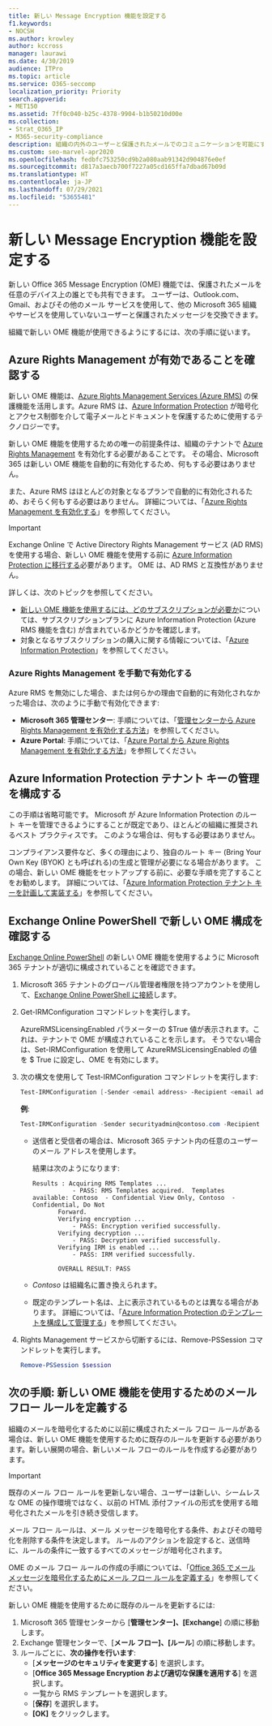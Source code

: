```yaml
---
title: 新しい Message Encryption 機能を設定する
f1.keywords:
- NOCSH
ms.author: krowley
author: kccross
manager: laurawi
ms.date: 4/30/2019
audience: ITPro
ms.topic: article
ms.service: O365-seccomp
localization_priority: Priority
search.appverid:
- MET150
ms.assetid: 7ff0c040-b25c-4378-9904-b1b50210d00e
ms.collection:
- Strat_O365_IP
- M365-security-compliance
description: 組織の内外のユーザーと保護されたメールでのコミュニケーションを可能にする新しい Office 365 Message Encryption 機能についてご確認ください。
ms.custom: seo-marvel-apr2020
ms.openlocfilehash: fedbfc753250cd9b2a080aab91342d904876e0ef
ms.sourcegitcommit: d817a3aecb700f7227a05cd165ffa7dbad67b09d
ms.translationtype: HT
ms.contentlocale: ja-JP
ms.lasthandoff: 07/29/2021
ms.locfileid: "53655481"
---
```

# <a name="set-up-new-message-encryption-capabilities"></a>新しい Message Encryption 機能を設定する

新しい Office 365 Message Encryption (OME) 機能では、保護されたメールを任意のデバイス上の誰とでも共有できます。 ユーザーは、Outlook.com、Gmail、およびその他のメール サービスを使用して、他の Microsoft 365 組織やサービスを使用していないユーザーと保護されたメッセージを交換できます。

組織で新しい OME 機能が使用できるようにするには、次の手順に従います。

## <a name="verify-that-azure-rights-management-is-active"></a>Azure Rights Management が有効であることを確認する

新しい OME 機能は、[Azure Rights Management Services (Azure RMS)](/azure/information-protection/what-is-information-protection) の保護機能を活用します。Azure RMS は、[Azure Information Protection](/azure/information-protection/what-is-azure-rms) が暗号化とアクセス制御を介して電子メールとドキュメントを保護するために使用するテクノロジーです。

新しい OME 機能を使用するための唯一の前提条件は、組織のテナントで [Azure Rights Management](/azure/information-protection/what-is-azure-rms) を有効化する必要があることです。 その場合、Microsoft 365 は新しい OME 機能を自動的に有効化するため、何もする必要はありません。

また、Azure RMS はほとんどの対象となるプランで自動的に有効化されるため、おそらく何もする必要はありません。 詳細については、「[Azure Rights Management を有効化する](/azure/information-protection/activate-service)」を参照してください。

> [!IMPORTANT]
> Exchange Online で Active Directory Rights Management サービス (AD RMS) を使用する場合、新しい OME 機能を使用する前に [Azure Information Protection に移行する](/azure/information-protection/migrate-from-ad-rms-to-azure-rms)必要があります。 OME は、AD RMS と互換性がありません。

詳しくは、次のトピックを参照してください。

- [新しい OME 機能を使用するには、どのサブスクリプションが必要か](ome-faq.yml#what-subscriptions-do-i-need-to-use-the-new-ome-capabilities-)については、サブスクリプションプランに Azure Information Protection (Azure RMS 機能を含む) が含まれているかどうかを確認します。
- 対象となるサブスクリプションの購入に関する情報については、「[Azure Information Protection](https://azure.microsoft.com/services/information-protection/)」を参照してください。

### <a name="manually-activating-azure-rights-management"></a>Azure Rights Management を手動で有効化する

Azure RMS を無効にした場合、または何らかの理由で自動的に有効化されなかった場合は、次のように手動で有効化できます:

- **Microsoft 365 管理センター**: 手順については、「[管理センターから Azure Rights Management を有効化する方法](/azure/information-protection/activate-office365)」を参照してください。
- **Azure Portal**: 手順については、「[Azure Portal から Azure Rights Management を有効化する方法](/azure/information-protection/activate-azure)」を参照してください。

## <a name="configure-management-of-your-azure-information-protection-tenant-key"></a>Azure Information Protection テナント キーの管理を構成する

この手順は省略可能です。 Microsoft が Azure Information Protection のルート キーを管理できるようにすることが既定であり、ほとんどの組織に推奨されるベスト プラクティスです。 このような場合は、何もする必要はありません。

コンプライアンス要件など、多くの理由により、独自のルート キー (Bring Your Own Key (BYOK) とも呼ばれる)の生成と管理が必要になる場合があります。 この場合、新しい OME 機能をセットアップする前に、必要な手順を完了することをお勧めします。 詳細については、「[Azure Information Protection テナント キーを計画して実装する](/information-protection/plan-design/plan-implement-tenant-key)」を参照してください。

## <a name="verify-new-ome-configuration-in-exchange-online-powershell"></a>Exchange Online PowerShell で新しい OME 構成を確認する

[Exchange Online PowerShell](/powershell/exchange/exchange-online-powershell) の新しい OME 機能を使用するように Microsoft 365 テナントが適切に構成されていることを確認できます。

1. Microsoft 365 テナントのグローバル管理者権限を持つアカウントを使用して、[Exchange Online PowerShell に接続](/powershell/exchange/connect-to-exchange-online-powershell)します。

2. Get-IRMConfiguration コマンドレットを実行します。

     AzureRMSLicensingEnabled パラメーターの $True 値が表示されます。これは、テナントで OME が構成されていることを示します。 そうでない場合は、Set-IRMConfiguration を使用して AzureRMSLicensingEnabled の値を $ True に設定し、OME を有効にします。

3. 次の構文を使用して Test-IRMConfiguration コマンドレットを実行します:

   ```powershell
   Test-IRMConfiguration [-Sender <email address> -Recipient <email address>]
   ```

   **例**:

   ```powershell
   Test-IRMConfiguration -Sender securityadmin@contoso.com -Recipient securityadmin@contoso.com
   ```

   - 送信者と受信者の場合は、Microsoft 365 テナント内の任意のユーザーのメール アドレスを使用します。

     結果は次のようになります:

     ```console
     Results : Acquiring RMS Templates ...
                - PASS: RMS Templates acquired.  Templates available: Contoso  - Confidential View Only, Contoso  - Confidential, Do Not
            Forward.
            Verifying encryption ...
                - PASS: Encryption verified successfully.
            Verifying decryption ...
                - PASS: Decryption verified successfully.
            Verifying IRM is enabled ...
                - PASS: IRM verified successfully.

            OVERALL RESULT: PASS
     ```

   - *Contoso* は組織名に置き換えられます。

   - 既定のテンプレート名は、上に表示されているものとは異なる場合があります。 詳細については、「[Azure Information Protection のテンプレートを構成して管理する](/azure/information-protection/configure-policy-templates)」を参照してください。

4. Rights Management サービスから切断するには、Remove-PSSession コマンドレットを実行します。

     ```powershell
     Remove-PSSession $session
     ```

## <a name="next-steps-define-mail-flow-rules-to-use-new-ome-capabilities"></a>次の手順: 新しい OME 機能を使用するためのメール フロー ルールを定義する

組織のメールを暗号化するために以前に構成されたメール フロー ルールがある場合は、新しい OME 機能を使用するために既存のルールを更新する必要があります。新しい展開の場合、新しいメール フローのルールを作成する必要があります。

> [!IMPORTANT]
> 既存のメール フロー ルールを更新しない場合、ユーザーは新しい、シームレスな OME の操作環境ではなく、以前の HTML 添付ファイルの形式を使用する暗号化されたメールを引き続き受信します。

メール フロー ルールは、メール メッセージを暗号化する条件、およびその暗号化を削除する条件を決定します。 ルールのアクションを設定すると、送信時に、ルールの条件に一致するすべてのメッセージが暗号化されます。

OME のメール フロー ルールの作成の手順については、「[Office 365 でメール メッセージを暗号化するためにメール フロー ルールを定義する](define-mail-flow-rules-to-encrypt-email.md)」を参照してください。

新しい OME 機能を使用するために既存のルールを更新するには:

1. Microsoft 365 管理センターから [**管理センター]、[Exchange**] の順に移動します。
2. Exchange 管理センターで、[**メール フロー]、[ルール**] の順に移動します。
3. ルールごとに、**次の操作を行います**:
    - [**メッセージのセキュリティを変更する**] を選択します。
    - [**Office 365 Message Encryption および適切な保護を適用する**] を選択します。
    - 一覧から RMS テンプレートを選択します。
    - [**保存**] を選択します。
    - **[OK]** をクリックします。
